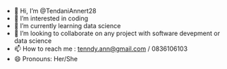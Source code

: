 - 👋 Hi, I’m @TendaniAnnert28
- 👀 I’m interested in coding
- 🌱 I’m currently learning data science
- 💞️ I’m looking to collaborate on any project with software devepment or data science
- 📫 How to reach me : tenndy.ann@gmail.com / 0836106103
- 😄 Pronouns: Her/She


<!---
TendaniAnnert28/TendaniAnnert28 is a ✨ special ✨ repository because its `README.md` (this file) appears on your GitHub profile.
You can click the Preview link to take a look at your changes.
--->
